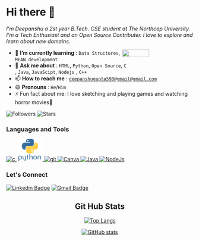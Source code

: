  # Hi there 🤗 


<p><i> I'm Deepanshu a 2st year B.Tech. CSE student at The Northcap University. I'm a Tech Enthusiast and an Open Source Contributer. I love to explore and learn about new domains.</i></p>
<img src="/Deepanshu-Gupta-112/Deepanshu-Gupta-112/blob/main/logo.png?raw=true" align="right" height=38% width=38%>

<ul>
<li> 🌱 <b>I’m currently learning</b> : <code>Data Structures</code>, <code>MEAN development</code></li>
<li> 💬 <b>Ask me about</b> : <code>HTML</code>, <code>Python</code>, <code>Open Source</code>, <code>C</code></li>, <code>Java</code>, <code>JavaScipt</code>, <code>Nodejs</code> , <code>C++</code></li>
<li> 📫 <b>How to reach me</b> : <code><a href="mailto:deepanshugupta598@gmail.com">deepanshugupta598@gmail@gmail.com</a></code></li>
<li> 😄 <b>Pronouns</b> : <code>He</code>/<code>Him</code></li>
<li> ⚡ Fun fact about me: I love sketching and playing games and watching horror movies👻</li></ul>

![Followers](https://img.shields.io/github/followers/Deepanshu-Gupta-112?style=plastic&color=white=FOLLOWERS)
![Stars](https://img.shields.io/github/stars/Deepanshu-Gupta-112?affiliations=OWNER&style=social)


<h3>Languages and Tools</h3>
<p align="left"><a href="https://www.cprogramming.com/" target="_blank"> <img src="https://raw.githubusercontent.com/isocpp/logos/master/cpp_logo.png" alt="c" width="40" height="40"/> </a><a href="https://www.w3schools.com/python/" target="_blank"> <img src="https://raw.githubusercontent.com/devicons/devicon/master/icons/python/python-original-wordmark.svg" alt="Python" width="70" height="60"/> </a> <a href="https://git-scm.com/" target="_blank"> <img src="https://www.vectorlogo.zone/logos/git-scm/git-scm-icon.svg" alt="git" width="40" height="40"/></a><a href="https://www.canva.com/" target="_blank"> <img src="https://www.vectorlogo.zone/logos/canva/canva-icon.svg" alt="Canva" width="40" height="40"/> </a><a href="https://www.w3schools.com/java/java_intro.asp" target="_blank"> <img src="https://www.vectorlogo.zone/logos/java/java-horizontal.svg" alt="Java" width="70" height="50"/> </a><a href="https://www.w3schools.com/nodejs/" target="_blank"> <img src="https://img.icons8.com/color/452/nodejs.png" alt="NodeJs" width="70" height="60"/> </a></p>

<h3>Let's Connect</h3>


[![Linkedin Badge](https://img.shields.io/badge/-DeepanshuGupta-blue?style=flat-square&logo=Linkedin&logoColor=white&link=https://www.linkedin.com/in/deepanshu-gupta-9822bb1a0/)](https://www.linkedin.com/in/deepanshu-gupta-9822bb1a0/)
[![Gmail Badge](https://img.shields.io/badge/-deepanshugupta598@gmail.com-c14438?style=flat-square&logo=Gmail&logoColor=white&link=mailto:deepanshugupta598@gmail.com)](mailto:deepanshugupta598@gmail.com)


<center>
<h2 align="center">Git Hub Stats</h2>
<p align="center">

[![Top Langs](https://github-readme-stats.vercel.app/api/top-langs/?username=Deepanshu-Gupta-112&layout=compact&show_icons=true&theme=radical)](https://github.com/Deepanshu-Gupta-112/github-readme-stats)

</p>

[![GitHub stats](https://github-readme-stats.vercel.app/api?username=Deepanshu-Gupta-112&show_icons=true&theme=radical)](https://github.com/Deepanshu-Gupta-112/github-readme-stats)
